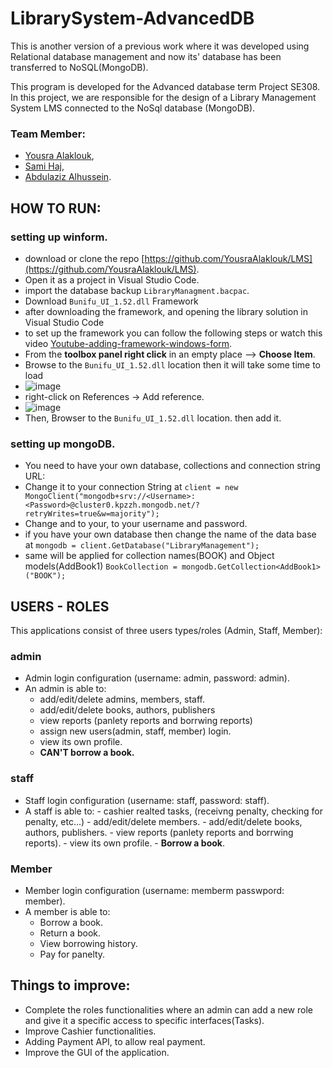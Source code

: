 # LibrarySystem-AdvancedDB

This is another version of a previous work where it was developed using Relational database management and now its' database has been transferred to NoSQL(MongoDB).

This program is developed for the Advanced database term Project SE308. 
In this project, we are responsible for the design of a Library Management System LMS connected to the NoSql database (MongoDB).

### Team Member:  
- [Yousra Alaklouk](https://github.com/YousraAlaklouk),
- [Sami Haj](https://github.com/SamTheDemon),
- [Abdulaziz Alhussein](https://github.com/AbdulazizSE).


## HOW TO RUN: 
 ### setting up winform.
-   download or clone the repo [https://github.com/YousraAlaklouk/LMS](https://github.com/YousraAlaklouk/LMS).
-   Open it as a project in Visual Studio Code.
-   import the database backup `LibraryManagment.bacpac`. 
-   Download `Bunifu_UI_1.52.dll` Framework
-   after downloading the framework, and opening the library solution in Visual Studio Code
-   to set up the framework you can follow the following steps or watch this video [Youtube-adding-framework-windows-form](https://www.youtube.com/watch?v=BVijtVjj_QQ).
-   From the **toolbox panel right click** in an empty place --> **Choose Item**.
-   Browse to the `Bunifu_UI_1.52.dll` location then it will take some time to load
-   ![image](https://user-images.githubusercontent.com/63297594/168149166-5f869e8e-654f-443c-860e-4f4df75d4b6b.png)
-   right-click on References -> Add reference. 
-   ![image](https://user-images.githubusercontent.com/63297594/168148110-29005552-0e01-43e6-9d9e-0df9fd180ab5.png)
-   Then, Browser to the `Bunifu_UI_1.52.dll` location. then add it. 
 ### setting up mongoDB.
 -  You need to have your own database, collections and connection string URL:
 -  Change it to your connection String at `client = new MongoClient("mongodb+srv://<Username>:<Password>@cluster0.kpzzh.mongodb.net/?retryWrites=true&w=majority");`
   - Change <Username> and <password> to your, to your username and password.
 -  if you have your own database then change the name of the data base at `mongodb = client.GetDatabase("LibraryManagement");`
 -  same will be applied for collection names(BOOK) and Object models(AddBook1) `BookCollection = mongodb.GetCollection<AddBook1>("BOOK");`
           

 ## USERS - ROLES
 This applications consist of three users types/roles  (Admin, Staff, Member):
 ### admin
 - Admin login configuration    (username: admin, password: admin).
 - An admin is able to:
    -   add/edit/delete admins, members, staff.
    -   add/edit/delete books, authors, publishers 
    -   view reports (panlety reports and borrwing reports)
    -   assign new users(admin, staff, member) login.
    -   view its own profile.
    -   **CAN'T borrow a book.**
 ### staff
 - Staff login configuration    (username: staff, password: staff).
  -  A staff is able to:
    -   cashier realted tasks, (receivng penalty, checking for penalty, etc...)
    -   add/edit/delete members.
    -   add/edit/delete books, authors, publishers.
    -   view reports (panlety reports and borrwing reports).
    -   view its own profile.
    -   **Borrow a book**.
 ### Member
 - Member login configuration   (username: memberm passwpord: member).
 -  A member is able to:
    -  Borrow a book.
    -  Return a book.
    -  View borrowing history.
    -  Pay for panelty.
 
## Things to improve: 
 - Complete the roles functionalities where an admin can add a new role and give it a specific access to specific interfaces(Tasks). 
 - Improve Cashier functionalities.
 - Adding Payment API, to allow real payment. 
 - Improve the GUI of the application.
